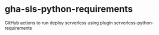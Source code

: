 # gha-sls-python-requirements
GitHub actions to run deploy serverless using plugin serverless-python-requirements 
